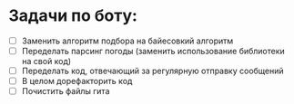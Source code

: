 # Задачи по боту:
- [ ] Заменить алгоритм подбора на байесовкий алгоритм
- [ ] Переделать парсинг погоды (заменить использование библиотеки на свой код)
- [ ] Переделать код, отвечающий за регулярную отправку сообщений
- [ ] В целом дорефакторить код
- [ ] Почистить файлы гита